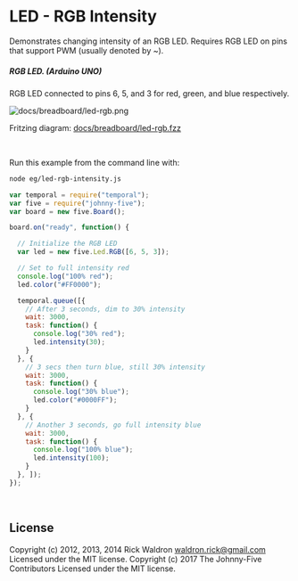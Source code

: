 <!--remove-start-->

# LED - RGB Intensity

<!--remove-end-->


Demonstrates changing intensity of an RGB LED. Requires RGB LED on pins that support PWM (usually denoted by ~).





##### RGB LED. (Arduino UNO)


RGB LED connected to pins 6, 5, and 3 for red, green, and blue respectively.


![docs/breadboard/led-rgb.png](breadboard/led-rgb.png)<br>

Fritzing diagram: [docs/breadboard/led-rgb.fzz](breadboard/led-rgb.fzz)

&nbsp;




Run this example from the command line with:
```bash
node eg/led-rgb-intensity.js
```


```javascript
var temporal = require("temporal");
var five = require("johnny-five");
var board = new five.Board();

board.on("ready", function() {

  // Initialize the RGB LED
  var led = new five.Led.RGB([6, 5, 3]);

  // Set to full intensity red
  console.log("100% red");
  led.color("#FF0000");

  temporal.queue([{
    // After 3 seconds, dim to 30% intensity
    wait: 3000,
    task: function() {
      console.log("30% red");
      led.intensity(30);
    }
  }, {
    // 3 secs then turn blue, still 30% intensity
    wait: 3000,
    task: function() {
      console.log("30% blue");
      led.color("#0000FF");
    }
  }, {
    // Another 3 seconds, go full intensity blue
    wait: 3000,
    task: function() {
      console.log("100% blue");
      led.intensity(100);
    }
  }, ]);
});

```








&nbsp;

<!--remove-start-->

## License
Copyright (c) 2012, 2013, 2014 Rick Waldron <waldron.rick@gmail.com>
Licensed under the MIT license.
Copyright (c) 2017 The Johnny-Five Contributors
Licensed under the MIT license.

<!--remove-end-->
